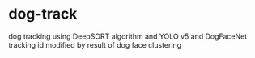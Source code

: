 # dog-track
dog tracking using DeepSORT algorithm and YOLO v5 and DogFaceNet  
tracking id modified by result of dog face clustering
